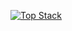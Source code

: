 [![Top Stack](https://widget.realdeveloper.pro/api/top?stack=JavaScript,Python,C)](https://github.com/DMorillo99)
